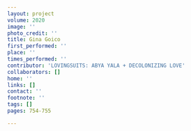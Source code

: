 ```yaml
---
layout: project
volume: 2020
image: ''
photo_credit: ''
title: Gina Goico
first_performed: ''
place: ''
times_performed: ''
contributor: 'LOVINGSUITS: ABYA YALA + DECOLONIZING LOVE'
collaborators: []
home: ''
links: []
contact: ''
footnote: ''
tags: []
pages: 754-755

---
```




